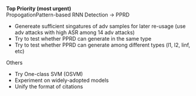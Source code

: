 **Top Priority (most urgent)** <br/>
PropogationPattern-based RNN Detection -> PPRD
- Genereate sufficient singatures of adv samples for later re-usage (use adv attacks with high ASR among 14 adv attacks)
- Try to test whether PPRD can generate in the same type 
- Try to test whether PPRD can generate among different types (l1, l2, linf, etc)

Others 
- Try One-class SVM (OSVM)
- Experiment on widely-adopted models 
- Unify the format of citations

